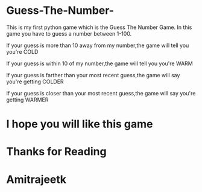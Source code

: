 # Guess-The-Number-
This is my first python game which is the Guess The Number Game. In this game you have to guess a number between 1-100.
<p>If your guess is more than 10 away from my number,the game will tell you you're COLD
<p>If your guess is within 10 of my number,the game will tell you you're WARM
<p>If your guess is farther than your most recent guess,the game will say you're getting COLDER
<p>If your guess is closer than your most recent guess,the game will say you're getting WARMER

# I hope you will like this game 
# Thanks for Reading
# Amitrajeetk
